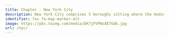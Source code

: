 ```yaml
---
title: Chapter - New York City
description: New York City comprises 5 boroughs sitting where the Hudson River meets the Atlantic Ocean.
identifier: fas fa-map-marker-alt
image: https://pbs.twimg.com/media/DK7jFVPWsAE7Gdb.jpg
url: /nyc/
---
```

